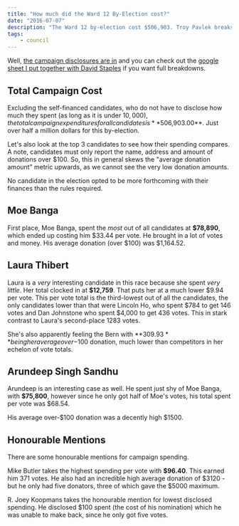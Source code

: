 ```yaml
---
title: "How much did the Ward 12 By-Election cost?"
date: "2016-07-07"
description: "The Ward 12 by-election cost $506,903. Troy Pavlek breaks down some of the highlights from the front-running candidates"
tags:
    - council
---
```


Well, [the campaign disclosures are in](http://www.edmonton.ca/city_government/municipal_elections/71817.aspx) and you can
check out the [google sheet I put together with David Staples](https://docs.google.com/spreadsheets/d/1xa1DpEIWiFMVmiWiDHyFXVUtRNrRjcHOdfXqXiFZCmE/edit) if you want full breakdowns.

## Total Campaign Cost

Excluding the self-financed candidates, who do not have to disclose how much they spent (as long as it is under $10,000), the total campaign expenditures
for all candidates is **$506,903.00**. Just over half a million dollars for this by-election.

Let's also look at the top 3 candidates to see how their spending compares. A note, candidates must only report the name, address and amount of donations
over $100. So, this in general skews the "average donation amount" metric upwards, as we cannot see the very low donation amounts.

No candidate in the election opted to be more forthcoming with their finances than the rules required.

## Moe Banga

First place, Moe Banga, spent the *most* out of all candidates at **$78,890**, which ended up costing him $33.44 per vote. He brought in a lot of votes and
money. His average donation (over $100) was $1,164.52.

## Laura Thibert

Laura is a *very* interesting candidate in this race because she spent *very little*. Her total clocked in at **$12,759**. That puts her at a much lower
$9.94 per vote. This per vote total is the third-lowest out of all the candidates, the only candidates lower than that were Lincoln Ho, who spent $784 to get 146 votes
and Dan Johnstone who spent $4,000 to get 436 votes. This in stark contrast to Laura's second-place 1283 votes.

She's also apparently feeling the Bern with **$309.93** being her average over-$100 donation, much lower than competitors in her echelon of vote totals.

## Arundeep Singh Sandhu

Arundeep is an interesting case as well. He spent just shy of Moe Banga, with **$75,800**, however since he only got half of Moe's votes,
his total spent per vote was $68.54.

His average over-$100 donation was a decently high $1500.

## Honourable Mentions

There are some honourable mentions for campaign spending. 

Mike Butler takes the highest spending per vote with **$96.40**. This earned him 371 votes. He also had an incredible high average donation of $3120 - but he only had five donators, three of which gave the $5000 maximum.

R. Joey Koopmans takes the honourable mention for lowest disclosed spending. He disclosed $100 spent (the cost of his nomination) which he was unable to make back, since he only got five votes.


